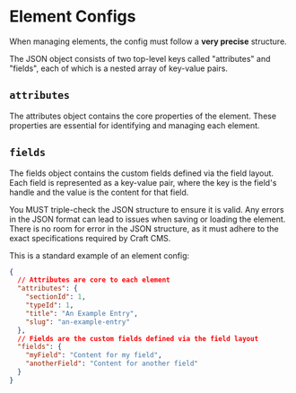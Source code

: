 # Element Configs

When managing elements, the config must follow a **very precise** structure.

The JSON object consists of two top-level keys called "attributes" and "fields", each of which is a nested array of key-value pairs.

## `attributes`

The attributes object contains the core properties of the element. These properties are essential for identifying and managing each element.

## `fields`

The fields object contains the custom fields defined via the field layout. Each field is represented as a key-value pair, where the key is the field's handle and the value is the content for that field.

You MUST triple-check the JSON structure to ensure it is valid. Any errors in the JSON format can lead to issues when saving or loading the element. There is no room for error in the JSON structure, as it must adhere to the exact specifications required by Craft CMS.

This is a standard example of an element config:

```json
{
  // Attributes are core to each element
  "attributes": {
    "sectionId": 1,
    "typeId": 1,
    "title": "An Example Entry",
    "slug": "an-example-entry"
  },
  // Fields are the custom fields defined via the field layout
  "fields": {
    "myField": "Content for my field",
    "anotherField": "Content for another field"
  }
}
```

